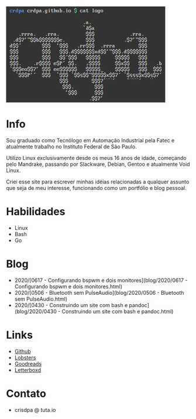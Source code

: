 ![](/logo.png)

# Info
Sou graduado como Tecnólogo em Automação Industrial pela Fatec e atualmente trabalho no Instituto Federal de São Paulo.

Utilizo Linux exclusivamente desde os meus 16 anos de idade, começando pelo Mandrake, passando por Slackware, Debian, Gentoo e atualmente Void Linux.

Criei esse site para escrever minhas idéias relacionadas a qualquer assunto que seja de meu interesse, funcionando como um portfólio e blog pessoal.

# Habilidades
- Linux
- Bash
- Go

# Blog
- 2020/[0617 - Configurando bspwm e dois monitores](blog/2020/0617 - Configurando bspwm e dois monitores.html)
- 2020/[0506 - Bluetooth sem PulseAudio](blog/2020/0506 - Bluetooth sem PulseAudio.html)
- 2020/[0430 - Construindo um site com bash e pandoc](blog/2020/0430 - Construindo um site com bash e pandoc.html)

# Links
- [Github](https://github.com/crdpa/)
- [Lobsters](https://lobste.rs/u/crdpa)
- [Goodreads](https://www.goodreads.com/user/show/55958511-crdpa)
- [Letterboxd](https://letterboxd.com/crdpa/)

# Contato
- crisdpa @ tuta.io
